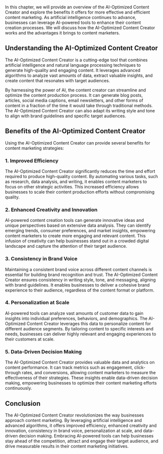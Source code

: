 

In this chapter, we will provide an overview of the AI-Optimized Content Creator and explore the benefits it offers for more effective and efficient content marketing. As artificial intelligence continues to advance, businesses can leverage AI-powered tools to enhance their content creation processes. We will discuss how the AI-Optimized Content Creator works and the advantages it brings to content marketers.

## Understanding the AI-Optimized Content Creator

The AI-Optimized Content Creator is a cutting-edge tool that combines artificial intelligence and natural language processing techniques to generate high-quality and engaging content. It leverages advanced algorithms to analyze vast amounts of data, extract valuable insights, and create content that resonates with target audiences.

By harnessing the power of AI, the content creator can streamline and optimize the content production process. It can generate blog posts, articles, social media captions, email newsletters, and other forms of content in a fraction of the time it would take through traditional methods. The AI-Optimized Content Creator can also adapt its writing style and tone to align with brand guidelines and specific target audiences.

## Benefits of the AI-Optimized Content Creator

Using the AI-Optimized Content Creator can provide several benefits for content marketing strategies:

### 1\. Improved Efficiency

The AI-Optimized Content Creator significantly reduces the time and effort required to produce high-quality content. By automating various tasks, such as research, data analysis, and writing, it enables content marketers to focus on other strategic activities. This increased efficiency allows businesses to scale their content production efforts without compromising quality.

### 2\. Enhanced Creativity and Innovation

AI-powered content creation tools can generate innovative ideas and unique perspectives based on extensive data analysis. They can identify emerging trends, consumer preferences, and market insights, empowering content marketers to create more engaging and relevant content. This infusion of creativity can help businesses stand out in a crowded digital landscape and capture the attention of their target audience.

### 3\. Consistency in Brand Voice

Maintaining a consistent brand voice across different content channels is essential for building brand recognition and trust. The AI-Optimized Content Creator ensures consistency in writing style, tone, and messaging, aligning with brand guidelines. It enables businesses to deliver a cohesive brand experience to their audience, regardless of the content format or platform.

### 4\. Personalization at Scale

AI-powered tools can analyze vast amounts of customer data to gain insights into individual preferences, behaviors, and demographics. The AI-Optimized Content Creator leverages this data to personalize content for different audience segments. By tailoring content to specific interests and needs, businesses can deliver highly relevant and engaging experiences to their customers at scale.

### 5\. Data-Driven Decision Making

The AI-Optimized Content Creator provides valuable data and analytics on content performance. It can track metrics such as engagement, click-through rates, and conversions, allowing content marketers to measure the effectiveness of their strategies. These insights enable data-driven decision making, empowering businesses to optimize their content marketing efforts continuously.

## Conclusion

The AI-Optimized Content Creator revolutionizes the way businesses approach content marketing. By leveraging artificial intelligence and advanced algorithms, it offers improved efficiency, enhanced creativity and innovation, consistency in brand voice, personalization at scale, and data-driven decision making. Embracing AI-powered tools can help businesses stay ahead of the competition, attract and engage their target audience, and drive measurable results in their content marketing initiatives.
